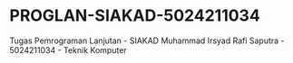 # PROGLAN-SIAKAD-5024211034
 Tugas Pemrograman Lanjutan - SIAKAD
 Muhammad Irsyad Rafi Saputra - 5024211034 - Teknik Komputer